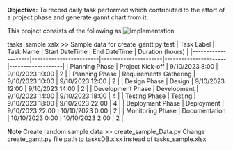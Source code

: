 **Objective:**
To record daily task performed which contributed to the effort of a project phase and generate gannt chart from it.

This project consists of the following as ![Implementation](file:///C:/proj_perso/Timer%20task%20visualization/reference/Implementation_1.PNG)

tasks_sample.xslx >> Sample data for create_gantt.py test
| Task Label         | Task Name              | Start DateTime       | End DateTime         | Duration (hours) |
|--------------------|------------------------|----------------------|----------------------|-------------------|
| Planning Phase     | Project Kick-off       | 9/10/2023 8:00      | 9/10/2023 10:00     | 2                 |
| Planning Phase     | Requirements Gathering | 9/10/2023 10:00     | 9/10/2023 12:00     | 2                 |
| Design Phase       | Design                 | 9/10/2023 12:00     | 9/10/2023 14:00     | 2                 |
| Development Phase  | Development            | 9/10/2023 14:00     | 9/10/2023 18:00     | 4                 |
| Testing Phase      | Testing                | 9/10/2023 18:00     | 9/10/2023 22:00     | 4                 |
| Deployment Phase   | Deployment             | 9/10/2023 22:00     | 10/10/2023 0:00     | 2                 |
| Monitoring Phase   | Documentation          | 10/10/2023 0:00     | 10/10/2023 2:00     | 2                 |

**Note**
Create random sample data >> create_sample_Data.py
Change create_gantt.py file path to tasksDB.xlsx instead of tasks_sample.xlsx